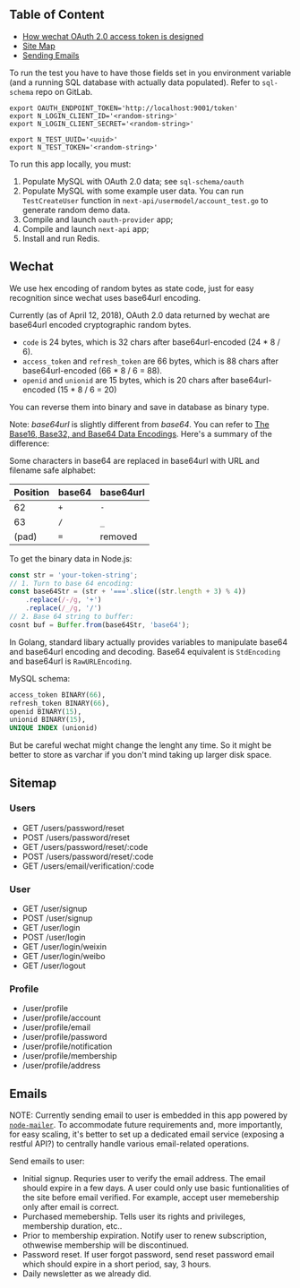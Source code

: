 ## Table of Content

* [How wechat OAuth 2.0 access token is designed](#wechat)
* [Site Map](#sitemap)
* [Sending Emails](#emails)

To run the test you have to have those fields set in you environment variable (and a running SQL database with actually data populated). Refer to `sql-schema` repo on GitLab. 

```
export OAUTH_ENDPOINT_TOKEN='http://localhost:9001/token'
export N_LOGIN_CLIENT_ID='<random-string>'
export N_LOGIN_CLIENT_SECRET='<random-string>'

export N_TEST_UUID='<uuid>'
export N_TEST_TOKEN='<random-string>'
```

To run this app locally, you must:
1. Populate MySQL with OAuth 2.0 data; see `sql-schema/oauth`
2. Populate MySQL with some example user data. You can run `TestCreateUser` function in `next-api/usermodel/account_test.go` to generate random demo data.
2. Compile and launch `oauth-provider` app;
3. Compile and launch `next-api` app;
4. Install and run Redis.

## Wechat

We use hex encoding of random bytes as state code, just for easy recognition since wechat uses base64url encoding.

Currently (as of April 12, 2018), OAuth 2.0 data returned by wechat are base64url encoded cryptographic random bytes.

* `code` is 24 bytes, which is 32 chars after base64url-encoded (24 * 8 / 6).
* `access_token` and `refresh_token` are 66 bytes, which is 88 chars after base64url-encoded (66 * 8 / 6 = 88).
* `openid` and `unionid` are 15 bytes, which is 20 chars after base64url-encoded (15 * 8 / 6 = 20)

You can reverse them into binary and save in database as binary type.

Note: *base64url* is slightly different from *base64*. You can refer to [The Base16, Base32, and Base64 Data Encodings](https://tools.ietf.org/html/rfc4648). Here's a summary of the difference:

Some characters in base64 are replaced in base64url with URL and filename safe alphabet:

Position | base64 | base64url
-------- | ------ | --------
62 | `+` | `-`
63 | `/` | `_`
(pad) | `=` | removed

To get the binary data in Node.js:
```js
const str = 'your-token-string';
// 1. Turn to base 64 encoding:
const base64Str = (str + '==='.slice((str.length + 3) % 4))
    .replace(/-/g, '+')
    .replace(/_/g, '/')
// 2. Base 64 string to buffer:
cosnt buf = Buffer.from(base64Str, 'base64');
```

In Golang, standard libary actually provides variables to manipulate base64 and base64url encoding and decoding. Base64 equivalent is `StdEncoding` and base64url is `RawURLEncoding`.

MySQL schema:
```sql
access_token BINARY(66),
refresh_token BINARY(66),
openid BINARY(15),
unionid BINARY(15),
UNIQUE INDEX (unionid)
```

But be careful wechat might change the lenght any time. So it might be better to store as varchar if you don't mind taking up larger disk space.

## Sitemap

### Users
* GET /users/password/reset
* POST /users/password/reset
* GET /users/password/reset/:code
* POST /users/password/reset/:code
* GET /users/email/verification/:code

### User
* GET /user/signup
* POST /user/signup
* GET /user/login
* POST /user/login
* GET /user/login/weixin
* GET /user/login/weibo
* GET /user/logout

### Profile
* /user/profile
* /user/profile/account
* /user/profile/email
* /user/profile/password
* /user/profile/notification
* /user/profile/membership
* /user/profile/address

## Emails

NOTE: Currently sending email to user is embedded in this app powered by [`node-mailer`](https://github.com/nodemailer/nodemailer). To accommodate future requirements and, more importantly, for easy scaling, it's better to set up a dedicated email service (exposing a restful API?) to centrally handle various email-related operations.

Send emails to user:

* Initial signup. Requries user to verify the email address. The email should expire in a few days. A user could only use basic funtionalities of the site before email verified. For example, accept user memebership only after email is correct.
* Purchased memebership. Tells user its rights and privileges, membership duration, etc..
* Prior to membership expiration. Notify user to renew subscription, othwewise membership will be discontinued.
* Password reset. If user forgot password, send reset password email which should expire in a short period, say, 3 hours.
* Daily newsletter as we already did.